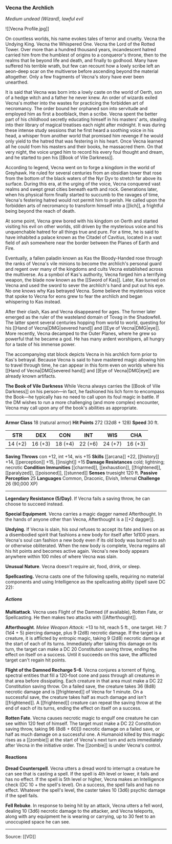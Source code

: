 ### Vecna the Archlich
_Medium undead (Wizard), lawful evil_

![[Vecna Profile.jpg]]

On countless worlds, his name evokes tales of terror and cruelty. Vecna the Undying King. Vecna the Whispered One. Vecna the Lord of the Rotted Tower. Over more than a hundred thousand years, incandescent hatred carried him from the humblest of origins to a conqueror's throne, then to the realms that lie beyond life and death, and finally to godhood. Many have suffered his terrible wrath, but few can recount how a lowly scribe left an aeon-deep scar on the multiverse before ascending beyond the material altogether. Only a few fragments of Vecna's story have ever been unearthed.

It is said that Vecna was born into a lowly caste on the world of Oerth, son of a hedge witch and a father he never knew. An order of wizards exiled Vecna's mother into the wastes for practicing the forbidden art of necromancy. The order bound her orphaned son into servitude and employed him as first a bootblack, then a scribe. Vecna spent the better part of his childhood secretly educating himself in his masters' arts, stealing into their library of magical treatises each night after midnight. It was during these intense study sessions that he first heard a soothing voice in his head, a whisper from another world that promised him revenge if he would only yield to the hatred that was festering in his heart. Once Vecna learned all he could from his masters and their books, he massacred them. On that very night, the voice urged him to record his every foul thought and dream, and he started to pen his [[Book of Vile Darkness]].

According to legend, Vecna went on to forge a kingdom in the world of Greyhawk. He ruled for several centuries from an obsidian tower that rose from the bottom of the black waters of the Nyr Dyv to stretch far above its surface. During this era, at the urging of the voice, Vecna conquered vast realms and swept great cities beneath earth and rock. Generations later, when his physical form finally started to succumb to the ravages of time, Vecna's festering hatred would not permit him to perish. He called upon the forbidden arts of necromancy to transform himself into a [[lich]], a frightful being beyond the reach of death.

At some point, Vecna grew bored with his kingdom on Oerth and started visiting his evil on other worlds, still driven by the mysterious voice and his unquenchable hatred for all things true and pure. For a time, he is said to have inhabited a palace known as the Citadel of Cavitius, located in a vast field of ash somewhere near the border between the Planes of Earth and Fire.

Eventually, a fallen paladin known as Kas the Bloody-Handed rose through the ranks of Vecna's vile minions to become the archlich's personal guard and regent over many of the kingdoms and cults Vecna established across the multiverse. As a symbol of Kas's authority, Vecna forged him a terrifying weapon, the blade now known as the [[Sword of Kas]]. Later, Kas turned on Vecna and used the sword to sever the archlich's hand and put out his eye. No one knows why Kas betrayed Vecna. Some believe the mysterious voice that spoke to Vecna for eons grew to fear the archlich and began whispering to Kas instead.

After their clash, Kas and Vecna disappeared for ages. The former later emerged as the ruler of the wasteland domain of Tovag in the Shadowfell. The latter spent several centuries hopping from world to world, questing for his [[Hand of Vecna|DMG|severed hand]] and [[Eye of Vecna|DMG|eye]]. More recently, Vecna decamped to the Outer Planes, where he grew so powerful that he became a god. He has many ardent worshipers, all hungry for a taste of his immense power.

The accompanying stat block depicts Vecna in his archlich form prior to Kas's betrayal. Because Vecna is said to have mastered magic allowing him to travel through time, he can appear in this form even on worlds where his [[Hand of Vecna|DMG|severed hand]] and [[Eye of Vecna|DMG|eye]] are already known artifacts.

**The Book of Vile Darkness** While Vecna always carries the [[Book of Vile Darkness]] on his person—in fact, he fashioned his lich form to encompass the Book—he typically has no need to call upon its foul magic in battle. If the DM wishes to run a more challenging (and more complex) encounter, Vecna may call upon any of the book's abilities as appropriate.






---

**Armor Class** 18 (natural armor)
**Hit Points** 272 (32d8 + 128)
**Speed** 30 ft.

| STR     | DEX     | CON     | INT     | WIS     | CHA     |
|---------|---------|---------|---------|---------|---------|
| 14 (+2) | 16 (+3) | 18 (+4) | 22 (+6) | 24 (+7) | 16 (+3) |

**Saving Throws** con +12, int +14, wis +15
**Skills** [[arcana]] +22, [[history]] +14, [[perception]] +15, [[insight]] +15
**Damage Resistances** cold; lightning; necrotic
**Condition Immunities** [[charmed]], [[exhaustion]], [[frightened]], [[paralyzed]], [[poisoned]], [[stunned]]
**Senses** truesight 120 ft.
**Passive Perception** 25
**Languages** Common, Draconic, Elvish, Infernal
**Challenge** 26 (90,000 XP)

---

**Legendary Resistance (5/Day)**. If Vecna fails a saving throw, he can choose to succeed instead.

**Special Equipment**. Vecna carries a magic dagger named Afterthought. In the hands of anyone other than Vecna, Afterthought is a [[+2 dagger]].

**Undying**. If Vecna is slain, his soul refuses to accept its fate and lives on as a disembodied spirit that fashions a new body for itself after 1d100 years. Vecna's soul can fashion a new body even if its old body was burned to ash or otherwise obliterated. When the new body is complete, Vecna regains all his hit points and becomes active again. Vecna's new body appears anywhere within 100 miles of where Vecna was slain.

**Unusual Nature**. Vecna doesn't require air, food, drink, or sleep.

**Spellcasting.** Vecna casts one of the following spells, requiring no material components and using Intelligence as the spellcasting ability (spell save DC 22):

##### Actions
**Multiattack**. Vecna uses Flight of the Damned (if available), Rotten Fate, or Spellcasting. He then makes two attacks with [[Afterthought]].

**Afterthought**. _Melee Weapon Attack:_ +13 to hit, reach 5 ft., one target. Hit: 7 (1d4 + 5) piercing damage, plus 9 (2d8) necrotic damage. If the target is a creature, it is afflicted by entropic magic, taking 9 (2d8) necrotic damage at the start of each of its turns. Immediately after taking this damage on its turn, the target can make a DC 20 Constitution saving throw, ending the effect on itself on a success. Until it succeeds on this save, the afflicted target can't regain hit points.

**Flight of the Damned Recharge 5-6**. Vecna conjures a torrent of flying, spectral entities that fill a 120-foot cone and pass through all creatures in that area before dissipating. Each creature in that area must make a DC 22 Constitution saving throw. On a failed save, the creature takes 36 (8d8) necrotic damage and is [[frightened]] of Vecna for 1 minute. On a successful save, the creature takes half as much damage and isn't [[frightened]]. A [[frightened]] creature can repeat the saving throw at the end of each of its turns, ending the effect on itself on a success.

**Rotten Fate**. Vecna causes necrotic magic to engulf one creature he can see within 120 feet of himself. The target must make a DC 22 Constitution saving throw, taking 96 (8d8 + 60]]) necrotic damage on a failed save, or half as much damage on a successful one. A Humanoid killed by this magic rises as a [[zombie]] at the start of Vecna's next turn and acts immediately after Vecna in the initiative order. The [[zombie]] is under Vecna's control.

#### Reactions
**Dread Counterspell**. Vecna utters a dread word to interrupt a creature he can see that is casting a spell. If the spell is 4th level or lower, it fails and has no effect. If the spell is 5th level or higher, Vecna makes an Intelligence check (DC 10 + the spell's level). On a success, the spell fails and has no effect. Whatever the spell's level, the caster takes 10 (3d6) psychic damage if the spell fails.

**Fell Rebuke**. In response to being hit by an attack, Vecna utters a fell word, dealing 10 (3d6) necrotic damage to the attacker, and Vecna teleports, along with any equipment he is wearing or carrying, up to 30 feet to an unoccupied space he can see.


---

Source: [[VD]]